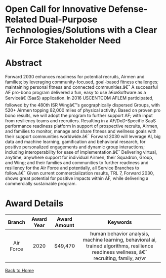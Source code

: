 
Open Call for Innovative Defense-Related Dual-Purpose Technologies/Solutions with a Clear Air Force Stakeholder Need
====================================================================================================================

# Abstract


Forward 2030 enhances readiness for potential recruits, Airmen and families; by leveraging community-focused, goal-based fitness challenges; maintaining personal fitness and connected communities.â€¯ A successful AF pro-bono program delivered a fun, easy to use â€œSoftware as a Serviceâ€ (SaaS) application. In 2016 USCENTCOM AFLEM participated, followed by the 480th ISR Wingâ€™s geographically dispersed Groups, with 520+ Airmen topping 62,000 miles of physical activity. Based on proven pro bono results, we will adopt the program to further support AF; with input from resiliency teams and recruiters. Resulting in a AF/DoD-Specific SaaS performance readiness platform in support of prospective recruits, Airmen, and families to monitor, manage and share fitness and wellness goals with their support communities worldwide.â€¯ Forward 2030 will leverage AI, big data and machine learning, gamification and behavioral research, for positive personalized engagements and dynamic group interactions; including interoperability for ease of implementation.â€¯ Delivering virtual, anytime, anywhere support for individual Airmen, their Squadron, Group, and Wing; and their families and communities to further readiness and resiliency for the Air Force and potentially, all Service Branches to follow.â€¯ Given current commercialization results, TRL 7, Forward 2030, shows great potential for positive impacts within AF, while delivering a commercially sustainable program.  

# Award Details

|Branch|Award Year|Award Amount|Keywords|
| :---: | :---: | :---: | :---: |
|Air Force|2020|$49,470|human behavior analysis, machine learning, behavioral ai, trained algorithms, resilience readiness wellness, â€¯ recruiting, family, ar/vr|
  
  


[Back to Home](https://github.com/chrischow/dod_sbir_awards#1674)